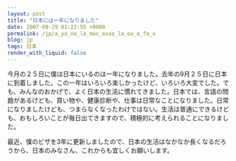 ```yaml
---
layout: post
title: "日本には一年になりました"
date: 2007-09-29 01:22:55 +0000
permalink: /jp/a_ya_na_la_mac_asaa_la_oa_a_fa_a
blog: jp
tags: 日本
render_with_liquid: false
---
```


今月の２５日に僕は日本にいるのは一年になりました。去年の9月２５日に日本に到着しました。この一年はいろいろ楽しかったけど、いろいろ大変でした。でも、みんなのおかげで、よく日本の生活に慣れてきました。日本では、言語の問題があるけども、買い物や、健康診断や、仕事は日常なことになりました。日常になりましたけども、つまらなくなったわけではない。生活は普通にできるけども、おもしろいことが毎日出てきますので、積極的に考えられることになりました。

最近、僕のビザを3年に更新しましたので、日本の生活はなかなか長くなるだろうから、日本のみなさん、これからも宜しくお願いします。
